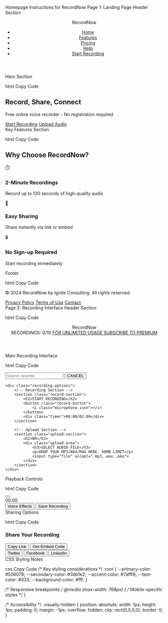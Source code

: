 Homepage Instructions for RecordNow
Page 1: Landing Page
Header Section
<header>
    <div class="logo">RecordNow</div>
    <nav>
        <ul>
            <li><a href="#home">Home</a></li>
            <li><a href="#features">Features</a></li>
            <li><a href="#pricing">Pricing</a></li>
            <li><a href="#help">Help</a></li>
            <li><a href="/record" class="cta-button">Start Recording</a></li>
        </ul>
    </nav>
</header>

Hero Section
 
html
Copy Code
<section class="hero">
    <h1>Record, Share, Connect</h1>
    <p>Free online voice recorder - No registration required</p>
    <div class="cta-buttons">
        <a href="/record" class="primary-button">Start Recording</a>
        <a href="/upload" class="secondary-button">Upload Audio</a>
    </div>
</section>
Key Features Section
 
html
Copy Code
<section class="features">
    <h2>Why Choose RecordNow?</h2>
    <div class="feature-grid">
        <div class="feature-card">
            <icon>⏱️</icon>
            <h3>2-Minute Recordings</h3>
            <p>Record up to 120 seconds of high-quality audio</p>
        </div>
        <div class="feature-card">
            <icon>🎤</icon>
            <h3>Easy Sharing</h3>
            <p>Share instantly via link or embed</p>
        </div>
        <div class="feature-card">
            <icon>🔒</icon>
            <h3>No Sign-up Required</h3>
            <p>Start recording immediately</p>
        </div>
    </div>
</section>
Footer
 
html
Copy Code
<footer>
    <div class="footer-content">
        <p>© 2024 RecordNow by Ignite Consulting. All rights reserved.</p>
        <div class="footer-links">
            <a href="/privacy">Privacy Policy</a>
            <a href="/terms">Terms of Use</a>
            <a href="/contact">Contact</a>
        </div>
    </div>
</footer>
Page 2: Recording Interface
Header Section
 
html
Copy Code
<header class="recording-header">
    <div class="logo">RecordNow</div>
    <div class="recording-counter">
        <span>RECORDINGS: <span id="count">0</span>/10</span>
        <a href="/premium" class="upgrade-link">FOR UNLIMITED USAGE SUBSCRIBE TO PREMIUM</a>
    </div>
</header>
Main Recording Interface
 
html
Copy Code
<main class="recording-interface">
    <div class="search-bar">
        <input type="search" placeholder="Search reverbs">
        <button class="cancel-button">CANCEL</button>
    </div>

    <div class="recording-options">
        <!-- Recording Section -->
        <section class="record-section">
            <h2>START RECORDING</h2>
            <button class="record-button">
                <i class="microphone-icon"></i>
            </button>
            <div class="timer">00:00/02:00</div>
        </section>

        <!-- Upload Section -->
        <section class="upload-section">
            <h2>OR</h2>
            <div class="upload-area">
                <h3>SELECT AUDIO FILE</h3>
                <p>DROP YOUR MP3/WAV/M4A HERE. 60MB LIMIT</p>
                <input type="file" accept=".mp3,.wav,.m4a">
            </div>
        </section>
    </div>
</main>
Playback Controls
 
html
Copy Code
<div class="playback-controls">
    <div class="audio-player">
        <button class="play-pause"></button>
        <div class="progress-bar"></div>
        <div class="time-display">00:00</div>
    </div>
    <div class="modification-controls">
        <button class="effect-button">Voice Effects</button>
        <button class="save-button">Save Recording</button>
    </div>
</div>
Sharing Options
 
html
Copy Code
<div class="sharing-options">
    <h3>Share Your Recording</h3>
    <div class="share-buttons">
        <button class="copy-link">Copy Link</button>
        <button class="embed-code">Get Embed Code</button>
        <div class="social-share">
            <button class="twitter">Twitter</button>
            <button class="facebook">Facebook</button>
            <button class="linkedin">LinkedIn</button>
        </div>
    </div>
</div>
CSS Styling Notes
 
css
Copy Code
/* Key styling considerations */
:root {
    --primary-color: #506078;
    --secondary-color: #3db1e2;
    --accent-color: #7afff8;
    --text-color: #333;
    --background-color: #fff;
}

/* Responsive breakpoints */
@media (max-width: 768px) {
    /* Mobile-specific styles */
}

/* Accessibility */
.visually-hidden {
    position: absolute;
    width: 1px;
    height: 1px;
    padding: 0;
    margin: -1px;
    overflow: hidden;
    clip: rect(0,0,0,0);
    border: 0;
}

